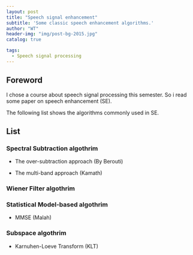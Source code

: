```yaml
---
layout: post
title: "Speech signal enhancement"
subtitle: 'Some classic speech enhancement algorithms.'
author: "WT"
header-img: "img/post-bg-2015.jpg"
catalog: true

tags:
  - Speech signal processing
---
```


## Foreword

I chose a course about speech signal processing this semester. So i read some paper on speech enhancement (SE).

The following list shows the algorithms commonly used in SE.

## List

### Spectral Subtraction algothrim

- The over-subtraction approach (By Berouti)

- The multi-band approach (Kamath)

### Wiener Filter algothrim

### Statistical Model-based algothrim

- MMSE (Malah)

### Subspace algothrim

- Karnuhen-Loeve Transform (KLT)

